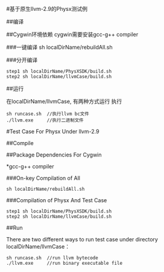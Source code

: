 #基于原生llvm-2.9的Physx测试例

##编译

##Cygwin环境依赖
	cygwin需要安装gcc-g++ compiler

###一键编译
	sh localDirName/rebuildAll.sh

###分开编译

	step1 sh localDirName/PhysXSDK/build.sh
	step2 sh localDirName/llvmCase/build.sh

##运行

在localDirName/llvmCase, 有两种方式运行 执行

	sh runcase.sh  //执行llvm bc文件
	./llvm.exe     //执行二进制文件 


#Test Case For Physx Under llvm-2.9

##Compile

##Package Dependencies For Cygwin

*gcc-g++ compiler

###On-key Compilation of All

	sh localDirName/rebuildAll.sh

###Compilation of Physx And Test Case

	step1 sh localDirName/PhysXSDK/build.sh
	step2 sh localDirName/llvmCase/build.sh

##Run

There are two different ways to run test case  under directory localDirName/llvmCase：

	sh runcase.sh  //run llvm bytecode 
	./llvm.exe     //run binary executable file

 

